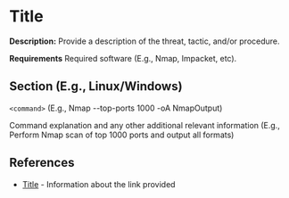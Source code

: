 # Title

**Description:** Provide a description of the threat, tactic, and/or procedure.

**Requirements** Required software (E.g., Nmap, Impacket, etc). 

## Section (E.g., Linux/Windows)

```<command>``` (E.g., Nmap --top-ports 1000 <IP> -oA NmapOutput)

Command explanation and any other additional relevant information (E.g., Perform Nmap scan of top 1000 ports and output all formats)

## References
* [Title](LINK) - Information about the link provided
